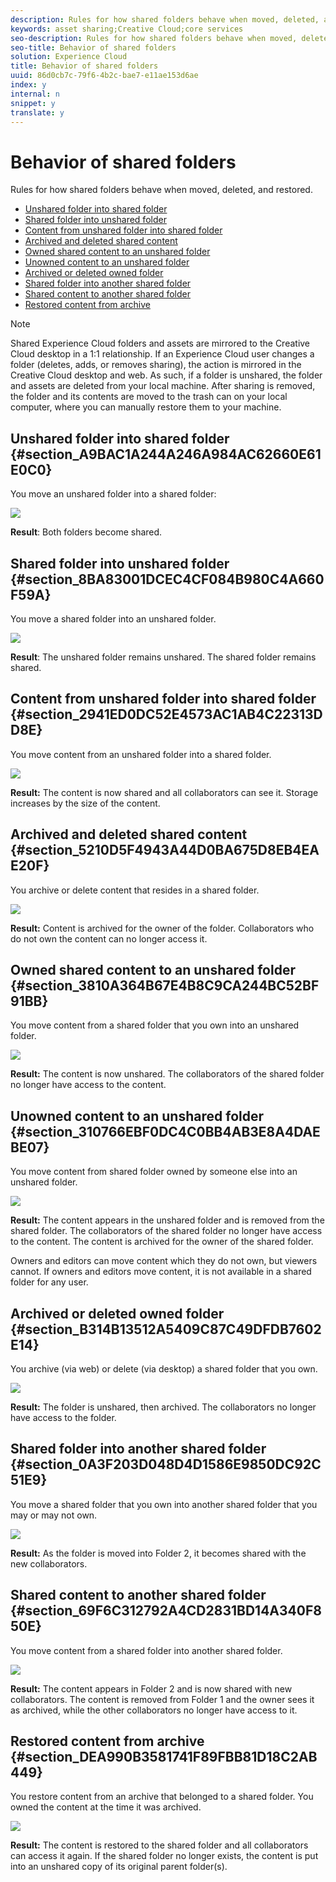 ```yaml
---
description: Rules for how shared folders behave when moved, deleted, and restored.
keywords: asset sharing;Creative Cloud;core services
seo-description: Rules for how shared folders behave when moved, deleted, and restored.
seo-title: Behavior of shared folders
solution: Experience Cloud
title: Behavior of shared folders
uuid: 86d0cb7c-79f6-4b2c-bae7-e11ae153d6ae
index: y
internal: n
snippet: y
translate: y
---
```


# Behavior of shared folders

Rules for how shared folders behave when moved, deleted, and restored.


* [ Unshared folder into shared folder](../experience-cloud-assets/asset_behavior.md#section_A9BAC1A244A246A984AC62660E61E0C0)
* [ Shared folder into unshared folder](../experience-cloud-assets/asset_behavior.md#section_8BA83001DCEC4CF084B980C4A660F59A)
* [ Content from unshared folder into shared folder](../experience-cloud-assets/asset_behavior.md#section_2941ED0DC52E4573AC1AB4C22313DD8E)
* [ Archived and deleted shared content](../experience-cloud-assets/asset_behavior.md#section_5210D5F4943A44D0BA675D8EB4EAE20F)
* [ Owned shared content to an unshared folder](../experience-cloud-assets/asset_behavior.md#section_3810A364B67E4B8C9CA244BC52BF91BB)
* [ Unowned content to an unshared folder](../experience-cloud-assets/asset_behavior.md#section_310766EBF0DC4C0BB4AB3E8A4DAEBE07)
* [ Archived or deleted owned folder](../experience-cloud-assets/asset_behavior.md#section_B314B13512A5409C87C49DFDB7602E14)
* [ Shared folder into another shared folder](../experience-cloud-assets/asset_behavior.md#section_0A3F203D048D4D1586E9850DC92C51E9)
* [ Shared content to another shared folder](../experience-cloud-assets/asset_behavior.md#section_69F6C312792A4CD2831BD14A340F850E)
* [ Restored content from archive](../experience-cloud-assets/asset_behavior.md#section_DEA990B3581741F89FBB81D18C2AB449)

>[!NOTE]
>
>Shared Experience Cloud folders and assets are mirrored to the Creative Cloud desktop in a 1:1 relationship. If an Experience Cloud user changes a folder (deletes, adds, or removes sharing), the action is mirrored in the Creative Cloud desktop and web. As such, if a folder is unshared, the folder and assets are deleted from your local machine. After sharing is removed, the folder and its contents are moved to the trash can on your local computer, where you can manually restore them to your machine.


## Unshared folder into shared folder {#section_A9BAC1A244A246A984AC62660E61E0C0}

You move an unshared folder into a shared folder: 

![](assets/01_assets_move.png) 

**Result**: Both folders become shared. 

## Shared folder into unshared folder {#section_8BA83001DCEC4CF084B980C4A660F59A}

You move a shared folder into an unshared folder. 

![](assets/02_assets_move.png) 

**Result**: The unshared folder remains unshared. The shared folder remains shared. 

## Content from unshared folder into shared folder {#section_2941ED0DC52E4573AC1AB4C22313DD8E}

You move content from an unshared folder into a shared folder. 

![](assets/03_assets_move.png) 

**Result:** The content is now shared and all collaborators can see it. Storage increases by the size of the content. 

## Archived and deleted shared content {#section_5210D5F4943A44D0BA675D8EB4EAE20F}

You archive or delete content that resides in a shared folder. 

![](assets/04_assets_move.png) 

**Result:** Content is archived for the owner of the folder. Collaborators who do not own the content can no longer access it. 

## Owned shared content to an unshared folder {#section_3810A364B67E4B8C9CA244BC52BF91BB}

You move content from a shared folder that you own into an unshared folder. 

![](assets/05_assets_move.png) 

**Result:** The content is now unshared. The collaborators of the shared folder no longer have access to the content. 

## Unowned content to an unshared folder {#section_310766EBF0DC4C0BB4AB3E8A4DAEBE07}

You move content from shared folder owned by someone else into an unshared folder. 

![](assets/06_assets_move.png) 

**Result:** The content appears in the unshared folder and is removed from the shared folder. The collaborators of the shared folder no longer have access to the content. The content is archived for the owner of the shared folder. 

Owners and editors can move content which they do not own, but viewers cannot. If owners and editors move content, it is not available in a shared folder for any user. 

## Archived or deleted owned folder {#section_B314B13512A5409C87C49DFDB7602E14}

You archive (via web) or delete (via desktop) a shared folder that you own. 

![](assets/07_assets_move.png) 

**Result:** The folder is unshared, then archived. The collaborators no longer have access to the folder. 

## Shared folder into another shared folder {#section_0A3F203D048D4D1586E9850DC92C51E9}

You move a shared folder that you own into another shared folder that you may or may not own. 

![](assets/09_assets_move.png) 

**Result:** As the folder is moved into Folder 2, it becomes shared with the new collaborators. 

## Shared content to another shared folder {#section_69F6C312792A4CD2831BD14A340F850E}

You move content from a shared folder into another shared folder. 

![](assets/11_assets_move.png) 

**Result:** The content appears in Folder 2 and is now shared with new collaborators. The content is removed from Folder 1 and the owner sees it as archived, while the other collaborators no longer have access to it. 

## Restored content from archive {#section_DEA990B3581741F89FBB81D18C2AB449}

You restore content from an archive that belonged to a shared folder. You owned the content at the time it was archived. 

![](assets/12_assets_move.png) 

**Result:** The content is restored to the shared folder and all collaborators can access it again. If the shared folder no longer exists, the content is put into an unshared copy of its original parent folder(s). 
